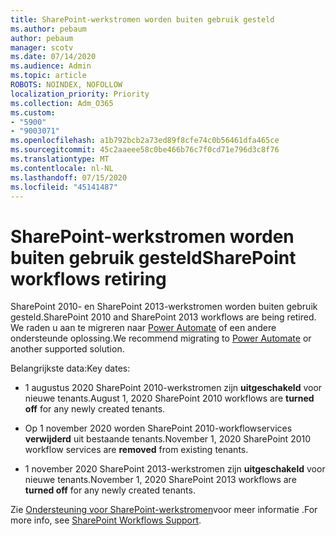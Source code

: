 ```yaml
---
title: SharePoint-werkstromen worden buiten gebruik gesteld
ms.author: pebaum
author: pebaum
manager: scotv
ms.date: 07/14/2020
ms.audience: Admin
ms.topic: article
ROBOTS: NOINDEX, NOFOLLOW
localization_priority: Priority
ms.collection: Adm_O365
ms.custom:
- "5900"
- "9003071"
ms.openlocfilehash: a1b792bcb2a73ed89f8cfe74c0b56461dfa465ce
ms.sourcegitcommit: 45c2aaeee58c0be466b76c7f0cd71e796d3c8f76
ms.translationtype: MT
ms.contentlocale: nl-NL
ms.lasthandoff: 07/15/2020
ms.locfileid: "45141487"
---
```

# <a name="sharepoint-workflows-retiring"></a><span data-ttu-id="c8ee9-102">SharePoint-werkstromen worden buiten gebruik gesteld</span><span class="sxs-lookup"><span data-stu-id="c8ee9-102">SharePoint workflows retiring</span></span>

<span data-ttu-id="c8ee9-103">SharePoint 2010- en SharePoint 2013-werkstromen worden buiten gebruik gesteld.</span><span class="sxs-lookup"><span data-stu-id="c8ee9-103">SharePoint 2010 and SharePoint 2013 workflows are being retired.</span></span> <span data-ttu-id="c8ee9-104">We raden u aan te migreren naar [Power Automate](https://docs.microsoft.com/power-automate/getting-started) of een andere ondersteunde oplossing.</span><span class="sxs-lookup"><span data-stu-id="c8ee9-104">We recommend migrating to [Power Automate](https://docs.microsoft.com/power-automate/getting-started) or another supported solution.</span></span> 

<span data-ttu-id="c8ee9-105">Belangrijkste data:</span><span class="sxs-lookup"><span data-stu-id="c8ee9-105">Key dates:</span></span>

- <span data-ttu-id="c8ee9-106">1 augustus 2020 SharePoint 2010-werkstromen zijn **uitgeschakeld** voor nieuwe tenants.</span><span class="sxs-lookup"><span data-stu-id="c8ee9-106">August 1, 2020 SharePoint 2010 workflows are **turned off** for any newly created tenants.</span></span>

- <span data-ttu-id="c8ee9-107">Op 1 november 2020 worden SharePoint 2010-workflowservices **verwijderd** uit bestaande tenants.</span><span class="sxs-lookup"><span data-stu-id="c8ee9-107">November 1, 2020 SharePoint 2010 workflow services are **removed** from existing tenants.</span></span>

- <span data-ttu-id="c8ee9-108">1 november 2020 SharePoint 2013-werkstromen zijn **uitgeschakeld** voor nieuwe tenants.</span><span class="sxs-lookup"><span data-stu-id="c8ee9-108">November 1, 2020 SharePoint 2013 workflows are **turned off** for any newly created tenants.</span></span>

<span data-ttu-id="c8ee9-109">Zie [Ondersteuning voor SharePoint-werkstromen](https://aka.ms/sp-workflows-support)voor meer informatie .</span><span class="sxs-lookup"><span data-stu-id="c8ee9-109">For more info, see [SharePoint Workflows Support](https://aka.ms/sp-workflows-support).</span></span>